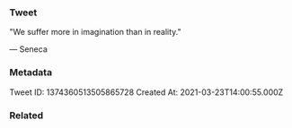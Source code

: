 ### Tweet
"We suffer more in imagination than in reality."

— Seneca

### Metadata
Tweet ID: 1374360513505865728
Created At: 2021-03-23T14:00:55.000Z

### Related

